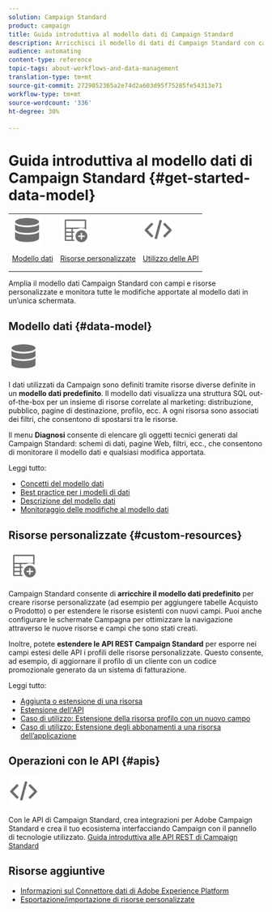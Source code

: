 ```yaml
---
solution: Campaign Standard
product: campaign
title: Guida introduttiva al modello dati di Campaign Standard
description: Arricchisci il modello di dati di Campaign Standard con campi e risorse personalizzati ed estendi le API REST per esporre i campi estesi.
audience: automating
content-type: reference
topic-tags: about-workflows-and-data-management
translation-type: tm+mt
source-git-commit: 2729852365a2e74d2a603d95f75285fe54313e71
workflow-type: tm+mt
source-wordcount: '336'
ht-degree: 30%

---
```



# Guida introduttiva al modello dati di Campaign Standard {#get-started-data-model}

<table>
<tr>
<td><img src="assets/do-not-localize/icon_datamodel.svg" width="60px"><p><a href="#data-model">Modello dati</a></p></td>
<td><img src="assets/do-not-localize/icon_custom.svg" width="60px"><p><a href="#custom-resources">Risorse personalizzate</a></p></td><td><img src="assets/do-not-localize/icon_api.svg" width="60px"><p><a href="#custom-resources">Utilizzo delle API</a></p></td></tr>
</table>

Amplia il modello dati Campaign Standard con campi e risorse personalizzate e monitora tutte le modifiche apportate al modello dati in un’unica schermata.

## Modello dati {#data-model}

<img src="assets/do-not-localize/icon_datamodel.svg" width="60px">

I dati utilizzati da Campaign sono definiti tramite risorse diverse definite in un **modello dati predefinito**. Il modello dati visualizza una struttura SQL out-of-the-box per un insieme di risorse correlate al marketing: distribuzione, pubblico, pagine di destinazione, profilo, ecc. A ogni risorsa sono associati dei filtri, che consentono di spostarsi tra le risorse.

Il menu **Diagnosi** consente di elencare gli oggetti tecnici generati dal Campaign Standard: schemi di dati, pagine Web, filtri, ecc., che consentono di monitorare il modello dati e qualsiasi modifica apportata.

Leggi tutto:

* [Concetti del modello dati](../../developing/using/data-model-concepts.md)
* [Best practice per i modelli di dati](../../developing/using/data-model-best-practices.md)
* [Descrizione del modello dati](../../developing/using/datamodel-introduction.md)
* [Monitoraggio delle modifiche al modello dati](../../developing/using/monitoring-data-model-changes.md)

## Risorse personalizzate {#custom-resources}

<img src="assets/do-not-localize/icon_custom.svg" width="60px">

Campaign Standard consente di **arricchire il modello dati predefinito** per creare risorse personalizzate (ad esempio per aggiungere tabelle Acquisto o Prodotto) o per estendere le risorse esistenti con nuovi campi. Puoi anche configurare le schermate Campagna per ottimizzare la navigazione attraverso le nuove risorse e campi che sono stati creati.

Inoltre, potete **estendere le API REST Campaign Standard** per esporre nei campi estesi delle API i profili delle risorse personalizzate. Questo consente, ad esempio, di aggiornare il profilo di un cliente con un codice promozionale generato da un sistema di fatturazione.

Leggi tutto:

* [Aggiunta o estensione di una risorsa](../../developing/using/key-steps-to-add-a-resource.md)
* [Estensione dell&#39;API](../../developing/using/about-extending-the-api.md)
* [Caso di utilizzo: Estensione della risorsa profilo con un nuovo campo](../../developing/using/extending-the-profile-resource-with-a-new-field.md)
* [Caso di utilizzo: Estensione degli abbonamenti a una risorsa dell’applicazione](../../developing/using/extending-the-subscriptions-to-an-application-resource.md)

## Operazioni con le API {#apis}

<img src="assets/do-not-localize/icon_api.svg" width="60px">

Con le API di Campaign Standard, crea integrazioni per Adobe Campaign Standard e crea il tuo ecosistema interfacciando Campaign con il pannello di tecnologie utilizzato. [Guida introduttiva alle API REST di Campaign Standard](../../api/using/get-started-apis.md)

## Risorse aggiuntive

* [Informazioni sul Connettore dati di Adobe Experience Platform](../../developing/using/aep-about-data-connector.md)
* [Esportazione/importazione di risorse personalizzate](https://helpx.adobe.com/campaign/kb/acs-get-started-with-cusres.html)
